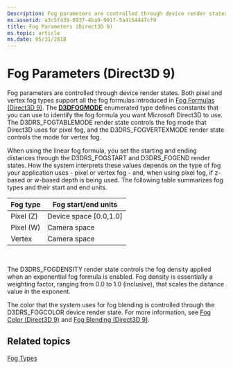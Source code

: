 ```yaml
---
Description: Fog parameters are controlled through device render states.
ms.assetid: a3c5f439-6937-4ba9-991f-5a4154447cf9
title: Fog Parameters (Direct3D 9)
ms.topic: article
ms.date: 05/31/2018
---
```


# Fog Parameters (Direct3D 9)

Fog parameters are controlled through device render states. Both pixel and vertex fog types support all the fog formulas introduced in [Fog Formulas (Direct3D 9)](fog-formulas.md). The [**D3DFOGMODE**](https://msdn.microsoft.com/en-us/library/Bb172557(v=VS.85).aspx) enumerated type defines constants that you can use to identify the fog formula you want Microsoft Direct3D to use. The D3DRS\_FOGTABLEMODE render state controls the fog mode that Direct3D uses for pixel fog, and the D3DRS\_FOGVERTEXMODE render state controls the mode for vertex fog.

When using the linear fog formula, you set the starting and ending distances through the D3DRS\_FOGSTART and D3DRS\_FOGEND render states. How the system interprets these values depends on the type of fog your application uses - pixel or vertex fog - and, when using pixel fog, if z-based or w-based depth is being used. The following table summarizes fog types and their start and end units.



| Fog type  | Fog start/end units      |
|-----------|--------------------------|
| Pixel (Z) | Device space \[0.0,1.0\] |
| Pixel (W) | Camera space             |
| Vertex    | Camera space             |



 

The D3DRS\_FOGDENSITY render state controls the fog density applied when an exponential fog formula is enabled. Fog density is essentially a weighting factor, ranging from 0.0 to 1.0 (inclusive), that scales the distance value in the exponent.

The color that the system uses for fog blending is controlled through the D3DRS\_FOGCOLOR device render state. For more information, see [Fog Color (Direct3D 9)](fog-color.md) and [Fog Blending (Direct3D 9)](fog-blending.md).

## Related topics

<dl> <dt>

[Fog Types](fog-types.md)
</dt> </dl>

 

 



